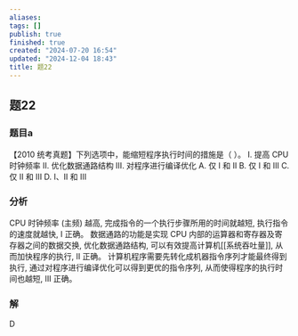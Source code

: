 ```yaml
---
aliases: 
tags: []
publish: true
finished: true
created: "2024-07-20 16:54"
updated: "2024-12-04 18:43"
title: 题22
---
```

## 题22
### 题目a
【2010 统考真题】下列选项中，能缩短程序执行时间的措施是（ ）。
Ⅰ. 提高 CPU 时钟频率
Ⅱ. 优化数据通路结构
Ⅲ. 对程序进行编译优化
A. 仅 Ⅰ 和 Ⅱ
B. 仅 Ⅰ 和 Ⅲ
C. 仅 Ⅱ 和 Ⅲ
D. Ⅰ、Ⅱ 和 Ⅲ
### 分析
CPU 时钟频率 (主频) 越高, 完成指令的一个执行步骤所用的时间就越短, 执行指令的速度就越快, I 正确。
数据通路的功能是实现 CPU 内部的运算器和寄存器及寄存器之间的数据交换, 优化数据通路结构, 可以有效提高计算机[[系统吞吐量]], 从而加快程序的执行, II 正确。
计算机程序需要先转化成机器指令序列才能最终得到执行, 通过对程序进行编译优化可以得到更优的指令序列, 从而使得程序的执行时间也越短, III 正确。
### 解
D